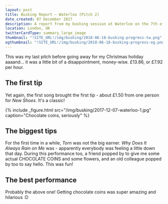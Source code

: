 ```yaml
---
layout: post
title: Busking Report – Waterloo (Pitch 2)
date_created: 07 December 2017
description: A report from my busking session at Waterloo on the 7th of December 2017!
location: London, UK
twitterCardType: summary_large_image
thumbnail: "!SITE_URL!/img/busking/2018-06-18-busking-progress-tw.png"
ogthumbnail: "!SITE_URL!/img/busking/2018-06-18-busking-progress-og.png"
---
```


This was my last pitch before going away for my Christmas holiday aaaand... it was a little bit of a disappointment, money-wise. £13.86, or £7.92 per hour.

## The first tip

Yet again, the first song brought the first tip - about £1.50 from one person for _New Shoes_. It's a classic!

{% include _figure.html src="/img/busking/2017-12-07-waterloo-1.jpg" caption="Chocolate coins, seriously" %}

## The biggest tips

For the first time in a while, _Torn_ was not the big earner. _Why Does It Always Rain on Me_ was - apparently everybody was feeling a little down that day. During this performance too, a friend popped by to give me some actual CHOCOLATE COINS and some flowers, and an old colleague popped by too to say hello. This was fun!

## The best performance

Probably the above one! Getting chocolate coins was super amazing and hilarious :D
